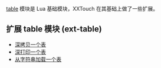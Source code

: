 [table](http://cloudwu.github.io/lua53doc/manual.html#6.6) 模块是 Lua 基础模块，XXTouch 在其基础上做了一些扩展。  

## 扩展 table 模块 (ext-table)
- [深拷贝一个表](table.deep_copy.md)
- [深打印一个表](table.deep_print.md)
- [从字符串加载一个表](table.load_string.md)


